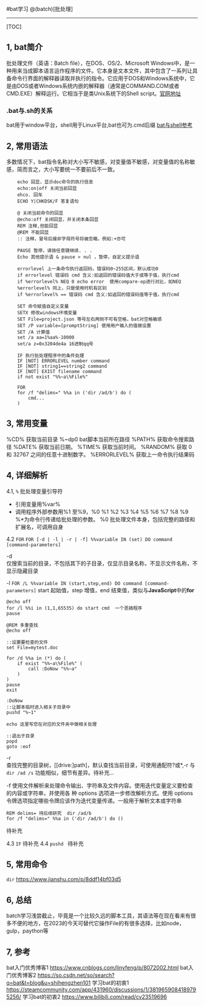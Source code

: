 #bat学习
@(batch)[批处理]

-------------------

[TOC]

## 1, bat简介
批处理文件（英语：Batch file），在DOS、OS/2、Microsoft Windows中，是一种用来当成脚本语言运作程序的文件。它本身是文本文件，其中包含了一系列让具备命令行界面的解释器读取并执行的指令。它应用于DOS和Windows系统中，它是由DOS或者Windows系统内嵌的解释器（通常是COMMAND.COM或者CMD.EXE）解释运行。它相当于是类Unix系统下的Shell script。[官网地址](https://en.wikibooks.org/wiki/Windows_Batch_Scripting)

### .bat与.sh的关系
bat用于window平台，shell用于Linux平台,bat也可为.cmd后缀
[bat与shell参考](https://www.jianshu.com/p/ffa5b937580d)


## 2, 常用语法
多数情况下，bat指令名称对大小写不敏感，对变量值不敏感，对变量值的名称敏感，简而言之，大小写要统一不要前后不一致。

```
	echo 回显，显示doc命令的执行信息
	echo:on|off 关闭当前回显
	ehco. 回车
	ECHO Y|CHKDSK/F 答复语句
	
	@ 关闭当前命令的回显
	@echo:off 关闭回显，并关闭本条回显
    REM 注释,但能回显
    @REM 不能回显 
    :: 注释，冒号后接非字母符号将被忽略，例如:+亦可
    
	PAUSE 暂停，请按任意键继续. . . 
	Echo 其他提示语 & pause > nul ，暂停，自定义提示语
	
	errorlevel 上一条命令执行返回码，错误码0~255区间，默认成功0
	if errorlevel 错误码 cmd 含义:如返回的错误码值大于或等于值，执行cmd
	if %errorlevel% NEQ 0 echo error  使用compare-op进行对比，如NEQ 
	%errorlevel% 同上，只是使用时机有区别
	if %errorlevel% == 错误码 cmd 含义:如返回的错误码值等于值，执行cmd
	
	SET 命令赋值自定义变量
	SETX 修改windows环境变量
	SET File=project.json 等号左右两侧不可有空格，bat对空格敏感
	SET /P variable=[promptString] 使用用户输入的值做设置
	SET /A 计算值
	set /a aa=1%aa%-10000
	set/a z=0x3204de4a 16进制qq号
	
	IF 执行批处理程序中的条件处理
	IF [NOT] ERRORLEVEL number command
	IF [NOT] string1==string2 command
	IF [NOT] EXIST filename command
	if not exist "%%~a\%File%"
	
	FOR
	for /f "delims=" %%a in ('dir /ad/b') do (
		cmd...
	)	
```
 

## 3,  常用变量
%CD%  获取当前目录
%~dp0 bat脚本当前所在路径
%PATH%  获取命令搜索路径
%DATE%  获取当前日期。
%TIME%  获取当前时间。
%RANDOM% 获取 0 和 32767 之间的任意十进制数字。
%ERRORLEVEL% 获取上一命令执行结果码

## 4, 详细解析
4.1, `%`  批处理变量引导符
- 引用变量用%var%
- 调用程序外部参数用%1 至%9，%0 %1 %2 %3 %4 %5 %6 %7 %8 %9 %*为命令行传递给批处理的参数。
%0 批处理文件本身，包括完整的路径和扩展名，可调用自身

4.2 `FOR`
`FOR [-d | -l | -r | -f] %%variable IN (set) DO command [command-parameters]`

-d  
仅搜索当前的目录，不包括其下的子目录，仅显示目录名称，不显示文件名称，不显示隐藏目录

-l
`FOR /L %%variable IN (start,step,end) DO command [command-parameters]`
start 起始值，step 增值，end 结束值，类似与**JavaScript**中的**for**
```
@echo off
for /l %%i in (1,1,65535) do start cmd  一个恶搞程序
pause
```

```
@REM 多重查找
@echo off
 
::设置要检查的文件
set File=mytest.doc
 
for /d %%a in (*) do (
    if exist "%%~a\%File%" (
        call :DoNow "%%~a"
    )
)
pause
exit
 
:DoNow
::让脚本临时进入相关子目录中
pushd "%~1"
 
echo 这里写您在对应的文件夹中做相关处理
 
::退出子目录
popd
goto :eof
```

-r  
查找完整的目录树，[[drive:]path]，默认查找当前目录，可使用通配符?或*,-r 与`dir /ad /s`  功能相似，细节有差异。待补充...

-f
使用文件解析来处理命令输出、字符串及文件内容。使用迭代变量定义要检查的内容或字符串，并使用各
种 options 选项进一步修改解析方式。使用 options 令牌选项指定哪些令牌应该作为迭代变量传递。一般用于解析文本或字符串

```
REM delims= 待后续研究  dir /ad/b 
for /f "delims=" %%a in ('dir /ad/b') do ()
```

待补充

4.3 `IF` 待补充
4.4 `pushd `  待补充


## 5, 常用命令
`dir`
https://www.jianshu.com/p/8ddf14bf03d5


## 6, 总结
batch学习浅尝截止，毕竟是一个比较久远的脚本工具，其语法等在现在看来有很多不便的地方，在2023的今天可替代它操作File的有很多选择，比如node，gulp，paython等

## 7, 参考
bat入门优秀博客1 https://www.cnblogs.com/linyfeng/p/8072002.html
bat入门优秀博客2 https://so.csdn.net/so/search?q=bat&t=blog&u=shihengzhen101
学习bat的初衷1 https://steamcommunity.com/app/431960/discussions/1/3819659084189795256/
学习bat的初衷2 https://www.bilibili.com/read/cv23519696


